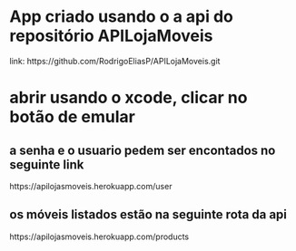 <h1>App criado usando o a api do repositório APILojaMoveis</h1>
link: https://github.com/RodrigoEliasP/APILojaMoveis.git



<h1>abrir usando o xcode, clicar no botão de emular</h1>
<h2>a senha e o usuario pedem ser encontados no seguinte link</h2>
https://apilojasmoveis.herokuapp.com/user

<h2>os móveis listados estão na seguinte rota da api</h2>
https://apilojasmoveis.herokuapp.com/products
